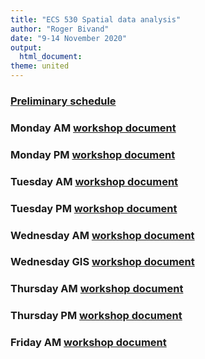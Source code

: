 ```yaml
---
title: "ECS 530 Spatial data analysis"
author: "Roger Bivand"
date: "9-14 November 2020"
output: 
  html_document:
theme: united
---
```


### [Preliminary schedule](https://rsbivand.github.io/ECS530_h20/plan_ecs530_h20_update.html)

### Monday AM [workshop document](https://rsbivand.github.io/ECS530_h20/ECS530_I.html)

### Monday PM [workshop document](https://rsbivand.github.io/ECS530_h20/ECS530_II.html)

### Tuesday AM [workshop document](https://rsbivand.github.io/ECS530_h20/ECS530_III.html)

### Tuesday PM [workshop document](https://rsbivand.github.io/ECS530_h20/ECS530_IV.html)

### Wednesday AM [workshop document](https://rsbivand.github.io/ECS530_h20/ECS530_VI.html)

### Wednesday GIS [workshop document](https://rsbivand.github.io/ECS530_h20/ECS530_V.html)

### Thursday AM [workshop document](https://rsbivand.github.io/ECS530_h20/ECS530_VII.html)

### Thursday PM [workshop document](https://rsbivand.github.io/ECS530_h20/ECS530_VIII.html)

### Friday AM [workshop document](https://rsbivand.github.io/ECS530_h20/ECS530_IX.html)



